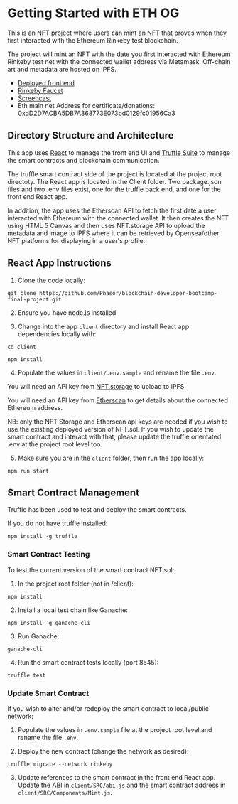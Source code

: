 # Getting Started with ETH OG

This is an NFT project where users can mint an NFT that proves when they first interacted with the Ethereum Rinkeby test blockchain.

The project will mint an NFT with the date you first interacted with Ethereum Rinkeby test net with the connected wallet address via Metamask. Off-chain art and metadata are hosted on IPFS.

- [Deployed front end](https://fervent-carson-b164f3.netlify.app) 
- [Rinkeby Faucet](https://faucets.chain.link/rinkeby)
- [Screencast](https://www.loom.com/share/80afd3ba480c4ad48dbd9f5a3bdacff2)
- Eth main net Address for certificate/donations: 0xdD2D7ACBA5DB7A368773E073bd0129fc01956Ca3


## Directory Structure and Architecture 

This app uses [React](https://reactjs.org/) to manage the front end UI and [Truffle Suite](https://trufflesuite.com/) to manage the smart contracts and blockchain communication.

The truffle smart contract side of the project is located at the project root directoty. The React app is located in the Client folder. Two package.json files and two .env files exist, one for the truffle back end, and one for the front end React app.

In addition, the app uses the Etherscan API to fetch the first date a user interacted with Ethereum with the connected wallet. It then creates the NFT using HTML 5 Canvas and then uses NFT.storage API to upload the metadata and image to IPFS where it can be retrieved by Opensea/other NFT platforms for displaying in a user's profile.


## React App Instructions

1. Clone the code locally: 

`git clone https://github.com/Phasor/blockchain-developer-bootcamp-final-project.git`

2. Ensure you have node.js installed

3. Change into the app `client` directory and install React app dependencies locally with:

`cd client`

`npm install`

4. Populate the values in `client/.env.sample` and rename the file `.env`. 

You will need an API key from [NFT.storage](https://nft.storage/) to upload to IPFS.

You will need an API key from [Etherscan](https://etherscan.io/apis) to get details about the connected Ethereum address.

NB: only the NFT Storage and Etherscan api keys are needed if you wish to use the existing deployed version of NFT.sol. If you wish to update the smart contract and interact with that, please update the truffle orientated .env at the project root level too.

5. Make sure you are in the `client` folder, then run the app locally:

`npm run start`


## Smart Contract Management

Truffle has been used to test and deploy the smart contracts. 

If you do not have truffle installed:

`npm install -g truffle`


### Smart Contract Testing

To test the current version of the smart contract NFT.sol:

1. In the project root folder (not in /client):

`npm install`

2. Install a local test chain like Ganache:

`npm install -g ganache-cli`

3. Run Ganache:

`ganache-cli`

4. Run the smart contract tests locally (port 8545):

`truffle test `


### Update Smart Contract

If you wish to alter and/or redeploy the smart contract to local/public network:

1. Populate the values in `.env.sample` file at the project root level and rename the file `.env`. 

2. Deploy the new contract (change the network as desired):

 `truffle migrate --network rinkeby`

3. Update references to the smart contract in the front end React app. Update the ABI in `client/SRC/abi.js` and the smart contract address in `client/SRC/Components/Mint.js`.




